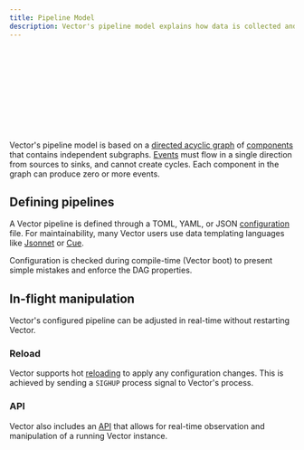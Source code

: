 ```yaml
---
title: Pipeline Model
description: Vector's pipeline model explains how data is collected and routed within Vector.
---
```


<SVG src="/optimized_svg/pipeline-model_1350_760.svg" />

Vector's pipeline model is based on a [directed acyclic graph][urls.dag] of
[components][urls.vector_components] that contains independent subgraphs.
[Events][docs.architecture.data-model] must flow in a single direction from sources
to sinks, and cannot create cycles. Each component in the graph can produce zero
or more events.

## Defining pipelines

A Vector pipeline is defined through a TOML, YAML, or JSON
[configuration][urls.vector_configuration] file. For maintainability,
many Vector users use data templating languages like [Jsonnet][urls.jsonnet]
or [Cue][urls.cue].

Configuration is checked during compile-time (Vector boot) to present simple
mistakes and enforce the DAG properties.

## In-flight manipulation

Vector's configured pipeline can be adjusted in real-time without restarting Vector.

### Reload

Vector supports hot [reloading][docs.process-management#reloading] to apply
any configuration changes. This is achieved by sending a `SIGHUP` process
signal to Vector's process.

### API

Vector also includes an [API][docs.reference.api] that allows for real-time
observation and manipulation of a running Vector instance.

[docs.architecture.data-model]: /docs/about/under-the-hood/architecture/data-model/
[docs.process-management#reloading]: /docs/administration/process-management/#reloading
[docs.reference.api]: /docs/reference/api/
[urls.cue]: https://cuelang.org/
[urls.dag]: https://en.wikipedia.org/wiki/Directed_acyclic_graph
[urls.jsonnet]: https://jsonnet.org/
[urls.vector_components]: /components/
[urls.vector_configuration]: /docs/configuration/
